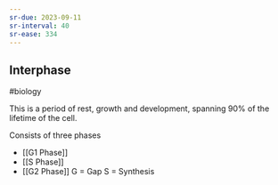```yaml
---
sr-due: 2023-09-11
sr-interval: 40
sr-ease: 334
---
```

## Interphase
#biology 

This is a period of rest, growth and development, spanning 90% of the lifetime of the cell.

Consists of three phases
- [[G1 Phase]]
- [[S Phase]]
- [[G2 Phase]]
G = Gap
S = Synthesis